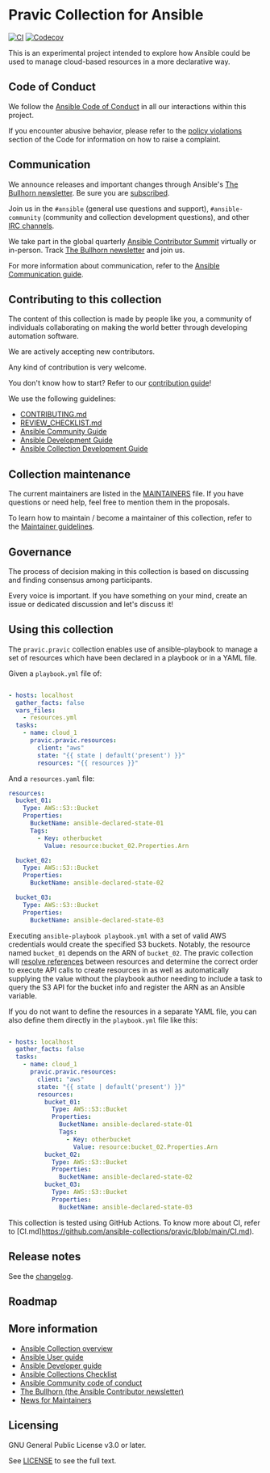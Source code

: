 # Pravic Collection for Ansible
<!-- Add CI and code coverage badges here. Samples included below. -->
[![CI](https://github.com/ansible-collections/REPONAMEHERE/workflows/CI/badge.svg?event=push)](https://github.com/ansible-collections/pravic/actions) [![Codecov](https://img.shields.io/codecov/c/github/ansible-collections/pravic)](https://codecov.io/gh/ansible-collections/pravic)

<!-- Describe the collection and why a user would want to use it. What does the collection do? -->
This is an experimental project intended to explore how Ansible could be used to manage cloud-based resources in a more declarative way.

## Code of Conduct

We follow the [Ansible Code of Conduct](https://docs.ansible.com/ansible/devel/community/code_of_conduct.html) in all our interactions within this project.

If you encounter abusive behavior, please refer to the [policy violations](https://docs.ansible.com/ansible/devel/community/code_of_conduct.html#policy-violations) section of the Code for information on how to raise a complaint.

## Communication

<!--List available communication channels. In addition to channels specific to your collection, we also recommend to use the following ones.-->

We announce releases and important changes through Ansible's [The Bullhorn newsletter](https://github.com/ansible/community/wiki/News#the-bullhorn). Be sure you are [subscribed](https://eepurl.com/gZmiEP).

Join us in the `#ansible` (general use questions and support), `#ansible-community` (community and collection development questions), and other [IRC channels](https://docs.ansible.com/ansible/devel/community/communication.html#irc-channels).

We take part in the global quarterly [Ansible Contributor Summit](https://github.com/ansible/community/wiki/Contributor-Summit) virtually or in-person. Track [The Bullhorn newsletter](https://eepurl.com/gZmiEP) and join us.

For more information about communication, refer to the [Ansible Communication guide](https://docs.ansible.com/ansible/devel/community/communication.html).

## Contributing to this collection

<!--Describe how the community can contribute to your collection. At a minimum, fill up and include the CONTRIBUTING.md file containing how and where users can create issues to report problems or request features for this collection. List contribution requirements, including preferred workflows and necessary testing, so you can benefit from community PRs. If you are following general Ansible contributor guidelines, you can link to - [Ansible Community Guide](https://docs.ansible.com/ansible/devel/community/index.html). List the current maintainers (contributors with write or higher access to the repository). The following can be included:-->

The content of this collection is made by people like you, a community of individuals collaborating on making the world better through developing automation software.

We are actively accepting new contributors.

Any kind of contribution is very welcome.

You don't know how to start? Refer to our [contribution guide](CONTRIBUTING.md)!

We use the following guidelines:

* [CONTRIBUTING.md](CONTRIBUTING.md)
* [REVIEW_CHECKLIST.md](REVIEW_CHECKLIST.md)
* [Ansible Community Guide](https://docs.ansible.com/ansible/latest/community/index.html)
* [Ansible Development Guide](https://docs.ansible.com/ansible/devel/dev_guide/index.html)
* [Ansible Collection Development Guide](https://docs.ansible.com/ansible/devel/dev_guide/developing_collections.html#contributing-to-collections)

## Collection maintenance

The current maintainers are listed in the [MAINTAINERS](MAINTAINERS) file. If you have questions or need help, feel free to mention them in the proposals.

To learn how to maintain / become a maintainer of this collection, refer to the [Maintainer guidelines](MAINTAINING.md).

## Governance

<!--Describe how the collection is governed. Here can be the following text:-->

The process of decision making in this collection is based on discussing and finding consensus among participants.

Every voice is important. If you have something on your mind, create an issue or dedicated discussion and let's discuss it!

## Using this collection

The `pravic.pravic` collection enables use of ansible-playbook to manage a set of resources which have been declared in a playbook or in a YAML file.

Given a `playbook.yml` file of:

```yaml

- hosts: localhost
  gather_facts: false
  vars_files:
    - resources.yml
  tasks:
    - name: cloud_1
      pravic.pravic.resources:
        client: "aws"
        state: "{{ state | default('present') }}"
        resources: "{{ resources }}"
```

And a `resources.yaml` file:

```yaml
resources:
  bucket_01:
    Type: AWS::S3::Bucket
    Properties:
      BucketName: ansible-declared-state-01
      Tags:
        - Key: otherbucket
          Value: resource:bucket_02.Properties.Arn

  bucket_02:
    Type: AWS::S3::Bucket
    Properties:
      BucketName: ansible-declared-state-02

  bucket_03:
    Type: AWS::S3::Bucket
    Properties:
      BucketName: ansible-declared-state-03
```

Executing `ansible-playbook playbook.yml` with a set of valid AWS credentials would create the specified S3 buckets.  Notably, the resource named `bucket_01` depends on the ARN of `bucket_02`.  The pravic collection will [resolve references](https://github.com/ansible-collections/pravic/blob/main/plugins/module_utils/resource.py) between resources and determine the correct order to execute API calls to create resources in as well as automatically supplying the value without the playbook author needing to include a task to query the S3 API for the bucket info and register the ARN as an Ansible variable.

If you do not want to define the resources in a separate YAML file, you can also define them directly in the `playbook.yml` file like this:

```yaml

- hosts: localhost
  gather_facts: false
  tasks:
    - name: cloud_1
      pravic.pravic.resources:
        client: "aws"
        state: "{{ state | default('present') }}"
        resources:
          bucket_01:
            Type: AWS::S3::Bucket
            Properties:
              BucketName: ansible-declared-state-01
              Tags:
                - Key: otherbucket
                  Value: resource:bucket_02.Properties.Arn
          bucket_02:
            Type: AWS::S3::Bucket
            Properties:
              BucketName: ansible-declared-state-02
          bucket_03:
            Type: AWS::S3::Bucket
            Properties:
              BucketName: ansible-declared-state-03
```

This collection is tested using GitHub Actions. To know more about CI, refer to [CI.md]https://github.com/ansible-collections/pravic/blob/main/CI.md).

## Release notes

See the [changelog](https://github.com/ansible-collections/pravic/tree/main/CHANGELOG.rst).

## Roadmap

<!-- Optional. Include the roadmap for this collection, and the proposed release/versioning strategy so users can anticipate the upgrade/update cycle. -->

## More information

<!-- List out where the user can find additional information, such as working group meeting times, slack/IRC channels, or documentation for the product this collection automates. At a minimum, link to: -->

- [Ansible Collection overview](https://github.com/ansible-collections/overview)
- [Ansible User guide](https://docs.ansible.com/ansible/devel/user_guide/index.html)
- [Ansible Developer guide](https://docs.ansible.com/ansible/devel/dev_guide/index.html)
- [Ansible Collections Checklist](https://github.com/ansible-collections/overview/blob/main/collection_requirements.rst)
- [Ansible Community code of conduct](https://docs.ansible.com/ansible/devel/community/code_of_conduct.html)
- [The Bullhorn (the Ansible Contributor newsletter)](https://us19.campaign-archive.com/home/?u=56d874e027110e35dea0e03c1&id=d6635f5420)
- [News for Maintainers](https://github.com/ansible-collections/news-for-maintainers)

## Licensing

<!-- Include the appropriate license information here and a pointer to the full licensing details. If the collection contains modules migrated from the ansible/ansible repo, you must use the same license that existed in the ansible/ansible repo. See the GNU license example below. -->

GNU General Public License v3.0 or later.

See [LICENSE](https://www.gnu.org/licenses/gpl-3.0.txt) to see the full text.
